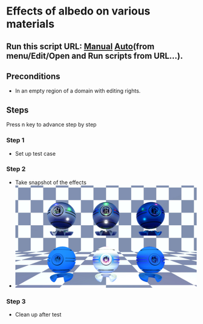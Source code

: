 # Effects of albedo on various materials
## Run this script URL: [Manual](./test.js?raw=true)   [Auto](./testAuto.js?raw=true)(from menu/Edit/Open and Run scripts from URL...).

## Preconditions
- In an empty region of a domain with editing rights.

## Steps
Press n key to advance step by step

### Step 1
- Set up test case
### Step 2
- Take snapshot of the effects
- ![](./ExpectedImage_00000.png)
### Step 3
- Clean up after test
